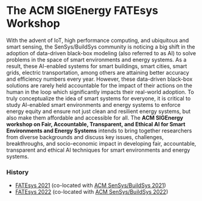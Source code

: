 # The ACM SIGEnergy FATEsys Workshop

With the advent of IoT, high performance computing, and ubiquitous and smart sensing, the SenSys/BuildSys community is noticing a big shift in the adoption of data-driven black-box modeling (also referred to as AI) to solve problems in the space of smart environments and energy systems. As a result, these AI-enabled systems for smart buildings, smart cities, smart grids, electric transportation, among others are attaining better accuracy and efficiency numbers every year. However, these data-driven black-box solutions are rarely held accountable for the impact of their actions on the human in the loop which significantly impacts their real-world adoption. To truly conceptualize the idea of smart systems for everyone, it is critical to study AI-enabled smart environments and energy systems to enforce energy equity and ensure not just clean and resilient energy systems, but also make them affordable and accessible for all. The **ACM SIGEnergy workshop on Fair, Accountable, Transparent, and Ethical AI for Smart Environments and Energy Systems** intends to bring together researchers from diverse backgrounds and discuss key issues, challenges, breakthroughs, and socio-economic impact in developing fair, accountable, transparent and ethical AI techniques for smart environments and energy systems.

### History
 - [FATEsys 2021](https://fatesys.github.io/2021/) (co-located with [ACM SenSys/BuildSys 2021](https://buildsys.acm.org/2021/))
 - [FATEsys 2022](https://fatesys.github.io/2022/) (co-located with [ACM SenSys/BuildSys 2022](https://buildsys.acm.org/2022/))
